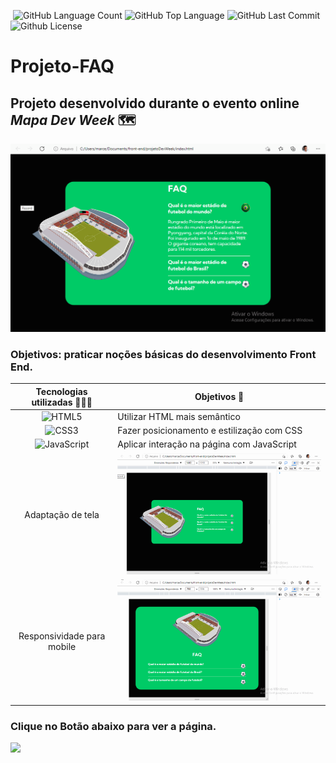 <img alt="" src="https://img.shields.io/github/repo-size/Riquecelo/Projeto-FAQ" /> <img alt="GitHub Language Count" src="https://img.shields.io/github/languages/count/Riquecelo/Projeto-FAQ" /> <img alt="GitHub Top Language" src="https://img.shields.io/github/languages/top/Riquecelo/Projeto-FAQ" /> <img alt="GitHub Last Commit" src="https://img.shields.io/github/last-commit/Riquecelo/Projeto-FAQ" /> <img alt="Github License" src="https://img.shields.io/github/license/Riquecelo/Projeto-FAQ" />

# Projeto-FAQ

## Projeto desenvolvido durante o evento online *Mapa Dev Week* :world_map:

![](https://github.com/Riquecelo/Projeto-FAQ/blob/main/src/img/show-projeto-FAQ.gif)

### Objetivos: praticar noções básicas do desenvolvimento Front End.

|Tecnologias utilizadas 👨🏽‍💻| Objetivos 🎯|
| :-------: |------------|
|![HTML5](https://img.shields.io/badge/html5-%23E34F26.svg?style=for-the-badge&logo=html5&logoColor=white)|Utilizar HTML mais semântico|
|![CSS3](https://img.shields.io/badge/css3-%231572B6.svg?style=for-the-badge&logo=css3&logoColor=white)|Fazer posicionamento e estilização com CSS|
|![JavaScript](https://img.shields.io/badge/javascript-%23323330.svg?style=for-the-badge&logo=javascript&logoColor=%23F7DF1E)|Aplicar interação na página com JavaScript|
|Adaptação de tela |<img src="https://github.com/Riquecelo/Projeto-FAQ/blob/main/src/img/show-adapta-tela-FAQ.gif" width="500" heigth="200">|
|Responsividade para mobile|<img src="https://github.com/Riquecelo/Projeto-FAQ/blob/main/src/img/show-responsivo-projeto-FAQ.gif" width="500" heigth="200">|



### Clique no Botão abaixo para ver a página.

[![](https://img.shields.io/badge/-%20Acessar%20Projeto--FAQ%20%F0%9F%93%83-brightgreen)](https://riquecelo.github.io/Projeto-FAQ/)
 
